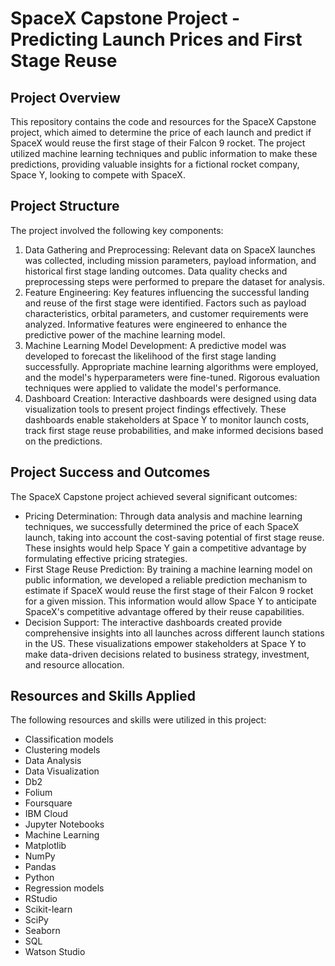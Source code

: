 <!DOCTYPE html>
<html>
<head>
  <title>SpaceX Capstone Project - Predicting Launch Prices and First Stage Reuse</title>
</head>
<body>
  <h1>SpaceX Capstone Project - Predicting Launch Prices and First Stage Reuse</h1>
  
  <h2>Project Overview</h2>
  <p>
    This repository contains the code and resources for the SpaceX Capstone project, which aimed to determine the price of each launch and predict if SpaceX would reuse the first stage of their Falcon 9 rocket. The project utilized machine learning techniques and public information to make these predictions, providing valuable insights for a fictional rocket company, Space Y, looking to compete with SpaceX.
  </p>
  
  <h2>Project Structure</h2>
  <p>
    The project involved the following key components:
  </p>
  <ol>
    <li>Data Gathering and Preprocessing: Relevant data on SpaceX launches was collected, including mission parameters, payload information, and historical first stage landing outcomes. Data quality checks and preprocessing steps were performed to prepare the dataset for analysis.</li>
    <li>Feature Engineering: Key features influencing the successful landing and reuse of the first stage were identified. Factors such as payload characteristics, orbital parameters, and customer requirements were analyzed. Informative features were engineered to enhance the predictive power of the machine learning model.</li>
    <li>Machine Learning Model Development: A predictive model was developed to forecast the likelihood of the first stage landing successfully. Appropriate machine learning algorithms were employed, and the model's hyperparameters were fine-tuned. Rigorous evaluation techniques were applied to validate the model's performance.</li>
    <li>Dashboard Creation: Interactive dashboards were designed using data visualization tools to present project findings effectively. These dashboards enable stakeholders at Space Y to monitor launch costs, track first stage reuse probabilities, and make informed decisions based on the predictions.</li>
  </ol>
  
  <h2>Project Success and Outcomes</h2>
  <p>
    The SpaceX Capstone project achieved several significant outcomes:
  </p>
  <ul>
    <li>Pricing Determination: Through data analysis and machine learning techniques, we successfully determined the price of each SpaceX launch, taking into account the cost-saving potential of first stage reuse. These insights would help Space Y gain a competitive advantage by formulating effective pricing strategies.</li>
    <li>First Stage Reuse Prediction: By training a machine learning model on public information, we developed a reliable prediction mechanism to estimate if SpaceX would reuse the first stage of their Falcon 9 rocket for a given mission. This information would allow Space Y to anticipate SpaceX's competitive advantage offered by their reuse capabilities.</li>
    <li>Decision Support: The interactive dashboards created provide comprehensive insights into all launches across different launch stations in the US. These visualizations empower stakeholders at Space Y to make data-driven decisions related to business strategy, investment, and resource allocation.</li>
  </ul>
  
  <h2>Resources and Skills Applied</h2>
  <p>
    The following resources and skills were utilized in this project:
  </p>
  <ul>
    <li>Classification models</li>
    <li>Clustering models</li>
    <li>Data Analysis</li>
    <li>Data Visualization</li>
    <li>Db2</li>
    <li>Folium</li>
    <li>Foursquare</li>
    <li>IBM Cloud</li>
    <li>Jupyter Notebooks</li>
    <li>Machine Learning</li>
    <li>Matplotlib</li>
    <li>NumPy</li>
    <li>Pandas</li>
    <li>Python</li>
    <li>Regression models</li>
    <li>RStudio</li>
    <li>Scikit-learn</li>
    <li>SciPy</li>
    <li>Seaborn</li>
    <li>SQL</li>
    <li>Watson Studio</li>
  </ul>
</body>
</html>

